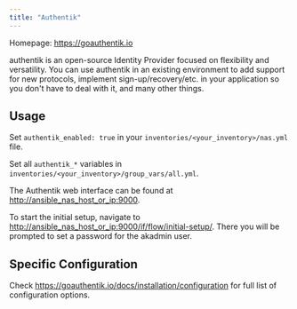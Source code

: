 ```yaml
---
title: "Authentik"
---
```


Homepage: <https://goauthentik.io>

authentik is an open-source Identity Provider focused on flexibility and versatility. You can use authentik in an existing environment to add support for new protocols, implement sign-up/recovery/etc. in your application so you don't have to deal with it, and many other things.

## Usage

Set `authentik_enabled: true` in your `inventories/<your_inventory>/nas.yml` file.

Set all `authentik_*` variables in `inventories/<your_inventory>/group_vars/all.yml`.

The Authentik web interface can be found at <http://ansible_nas_host_or_ip:9000>.

To start the initial setup, navigate to <http://ansible_nas_host_or_ip:9000/if/flow/initial-setup/>. There you will be prompted to set a password for the akadmin user.

## Specific Configuration

Check <https://goauthentik.io/docs/installation/configuration> for full list of configuration options.